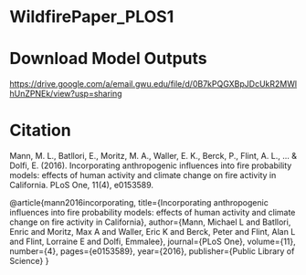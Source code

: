 # WildfirePaper_PLOS1
 
# Download Model Outputs
https://drive.google.com/a/email.gwu.edu/file/d/0B7kPQGXBpJDcUkR2MWlhUnZPNEk/view?usp=sharing
 
# Citation 
Mann, M. L., Batllori, E., Moritz, M. A., Waller, E. K., Berck, P., Flint, A. L., ... & Dolfi, E. (2016). Incorporating anthropogenic influences into fire probability models: effects of human activity and climate change on fire activity in California. PLoS One, 11(4), e0153589.

@article{mann2016incorporating,
  title={Incorporating anthropogenic influences into fire probability models: effects of human activity and climate change on fire activity in California},
  author={Mann, Michael L and Batllori, Enric and Moritz, Max A and Waller, Eric K and Berck, Peter and Flint, Alan L and Flint, Lorraine E and Dolfi, Emmalee},
  journal={PLoS One},
  volume={11},
  number={4},
  pages={e0153589},
  year={2016},
  publisher={Public Library of Science}
}
